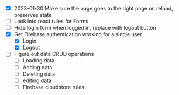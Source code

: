 - [x] 2023-01-30 Make sure the page goes to the right page on reload, preserves state
- [ ] Look into react rules for Forms
- [ ] Hide login form when logged in, replace with logout button
- [x] Get Firebase authentication working for a single user
  - [x] Login
  - [x] Logout
- [ ] Figure out data CRUD operations
  - [ ] Loading data
  - [ ] Adding data
  - [ ] Deleting data
  - [ ] editing data
  - [ ] Firebase cloudstore rules